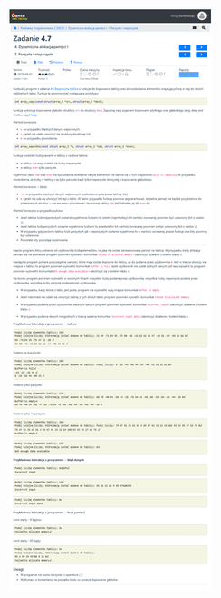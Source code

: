 <div>
    <img src="safe_array_II_instructions.png" alt="Instructions for safe array exercise from dynamic memory allocation labs">
</div>